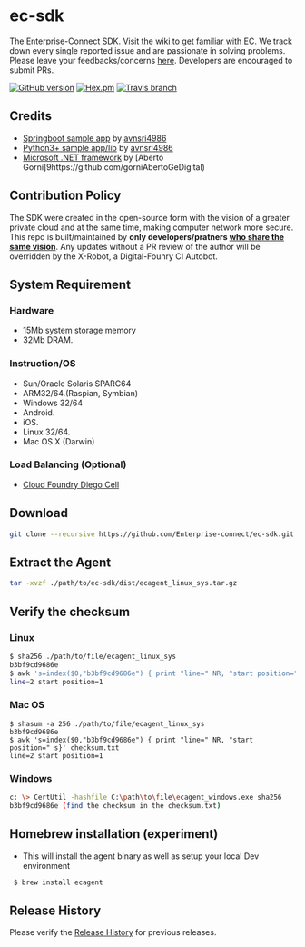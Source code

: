 # ec-sdk
The Enterprise-Connect SDK. [Visit the wiki to get familiar with EC](https://github.com/Enterprise-connect/ec-sdk/wiki). We track down every single reported issue and are passionate in solving problems. Please leave your feedbacks/concerns [here](https://github.com/Enterprise-connect/ec-sdk/issues). Developers are encouraged to submit PRs.

[![GitHub version](https://badge.fury.io/gh/Enterprise-connect%2Fec-sdk.svg)](https://badge.fury.io/gh/Enterprise-connect%2Fec-sdk)
[![Hex.pm](https://img.shields.io/hexpm/l/plug.svg)](https://github.com/Enterprise-connect/ec-sdk)
[![Travis branch](https://img.shields.io/travis/rust-lang/rust/master.svg)](https://travis-ci.org/)

## Credits
- [Springboot sample app](https://github.com/Enterprise-connect/ec-springboot-II/tree/master) by [avnsri4986](https://github.com/avnsri4986)
- [Python3+ sample app/lib](https://github.com/Enterprise-connect/ec-python3) by [avnsri4986](https://github.com/avnsri4986)
- [Microsoft .NET framework](https://github.com/Enterprise-connect/ec-dotnet-sample-I) by [Aberto Gorni]9https://github.com/gorniAbertoGeDigital)
## Contribution Policy
The SDK were created in the open-source form with the vision of a greater private cloud and at the same time, making computer network more secure. This repo is built/maintained by **only developers/pratners [who share the same vision](#)**. Any updates without a PR review of the author will be overridden by the X-Robot, a Digital-Founry CI Autobot.

## System Requirement
### Hardware
- 15Mb system storage memory
- 32Mb DRAM.

### Instruction/OS
- Sun/Oracle Solaris SPARC64
- ARM32/64.(Raspian, Symbian)
-  Windows 32/64
- Android.
- iOS.
- Linux 32/64.
- Mac OS X (Darwin)

### Load Balancing (Optional)
- [Cloud Foundry Diego Cell](https://docs.cloudfoundry.org/concepts/diego/diego-architecture.html)

## Download
```bash
git clone --recursive https://github.com/Enterprise-connect/ec-sdk.git
```

## Extract the Agent
```bash
tar -xvzf ./path/to/ec-sdk/dist/ecagent_linux_sys.tar.gz
```

## Verify the checksum
### Linux
```bash
$ sha256 ./path/to/file/ecagent_linux_sys
b3bf9cd9686e
$ awk 's=index($0,"b3bf9cd9686e") { print "line=" NR, "start position=" s}' checksum.txt 
line=2 start position=1
```
### Mac OS
```
$ shasum -a 256 ./path/to/file/ecagent_linux_sys
b3bf9cd9686e
$ awk 's=index($0,"b3bf9cd9686e") { print "line=" NR, "start position=" s}' checksum.txt 
line=2 start position=1
```
### Windows
```bash
c: \> CertUtil -hashfile C:\path\to\file\ecagent_windows.exe sha256
b3bf9cd9686e (find the checksum in the checksum.txt)
```
## Homebrew installation (experiment)
- This will install the agent binary as well as setup your local Dev environment
```bash
 $ brew install ecagent
 ```

## Release History
Please verify the [Release History](https://github.com/Enterprise-connect/ec-sdk/releases) for previous releases.
